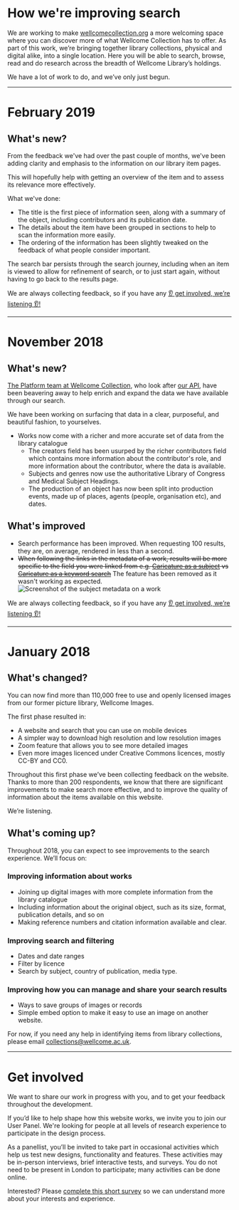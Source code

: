 # How we're improving search

We are working to make [wellcomecollection.org](https://wellcomecollection.org) a more welcoming space where you can discover more of what Wellcome Collection has to offer. As part of this work, we’re bringing together library collections, physical and digital alike, into a single location. Here you will be able to search, browse, read and do research across the breadth of Wellcome Library’s holdings.

We have a lot of work to do, and we’ve only just begun.

---

# February 2019

## What's new?

From the feedback we've had over the past couple of months, we've been adding
clarity and emphasis to the information on our library item pages.

This will hopefully help with getting an overview of the item and to assess its
relevance more effectively.

What we've done:
* The title is the first piece of information seen, along with a summary of
  the object, including contributors and its publication date.
* The details about the item have been grouped in sections to help to scan the
  information more easily.
* The ordering of the information has been slightly tweaked on the feedback of
  what people consider important.

The search bar persists through the search journey, including when an
item is viewed to allow for refinement of search, or to just start again,
without having to go back to the results page.

We are always collecting feedback, so if you have any
[👂 get involved, we’re listening 👂!](#get-involved)

---

# November 2018

## What's new?

[The Platform team at Wellcome Collection](https://github.com/wellcometrust/platform),
who look after [our API](https://developers.wellcomecollection.org/catalogue),
have been beavering away to help enrich and expand the data we have
available through our search.

We have been working on surfacing that data in a clear, purposeful, and
beautiful fashion, to yourselves.

* Works now come with a richer and more accurate set of data from the library catalogue
  * The creators field has been usurped by the richer contributors field which
    contains more information about the contributor's role, and more information about
    the contributor, where the data is available.
  * Subjects and genres now use the authoritative Library of Congress and Medical Subject Headings.
  * The production of an object has now been split into production events, made up of places, agents (people, organisation etc), and dates.


## What's improved

* Search performance has been improved. When requesting 100 results,
  they are, on average, rendered in less than a second.
* ~~When following the links in the metadata of a work, results will be more
  specific to the field you were linked from
  e.g. [Caricature as a subject](https://wellcomecollection.org/works?query="Caricature")
  vs [Caricature as a keyword search](https://wellcomecollection.org/works?query="Caricature")~~
  The feature has been removed as it wasn't working as expected.
  ![Screenshot of the subject metadata on a work](https://user-images.githubusercontent.com/31692/48776683-6b24fa80-ecc8-11e8-9f2e-f66224f21dbf.png)

We are always collecting feedback, so if you have any
[👂 get involved, we’re listening 👂!](#get-involved)

---

# January 2018

## What's changed?
You can now find more than 110,000 free to use and openly licensed images from our former picture library, Wellcome Images.

The first phase resulted in:

* A website and search that you can use on mobile devices
* A simpler way to download high resolution and low resolution images
* Zoom feature that allows you to see more detailed images
* Even more images licenced under Creative Commons licences, mostly CC-BY and CC0.

Throughout this first phase we’ve been collecting feedback on the website. Thanks to more than 200 respondents, we know that there are significant improvements to make search more effective, and to improve the quality of information about the items available on this website.

We’re listening.

## What's coming up?

Throughout 2018, you can expect to see improvements to the search experience. We’ll focus on:

### Improving information about works

* Joining up digital images with more complete information from the library catalogue
* Including information about the original object, such as its size, format, publication details, and so on
* Making reference numbers and citation information available and clear.

### Improving search and filtering

* Dates and date ranges
* Filter by licence
* Search by subject, country of publication, media type.

### Improving how you can manage and share your search results

* Ways to save groups of images or records
* Simple embed option to make it easy to use an image on another website.

For now, if you need any help in identifying items from library collections, please email collections@wellcome.ac.uk.

---

# Get involved
We want to share our work in progress with you, and to get your feedback throughout the development.

If you’d like to help shape how this website works, we invite you to join our User Panel. We're looking for people at all levels of research experience to participate in the design process.

As a panellist, you’ll be invited to take part in occasional activities which help us test new designs, functionality and features. These activities may be in-person interviews, brief interactive tests, and surveys. You do not need to be present in London to participate; many activities can be done online.

Interested? Please [complete this short survey](https://www.surveymonkey.co.uk/r/P6DRMHJ) so we can understand more about your interests and experience.
